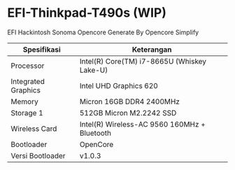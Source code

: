 # EFI-Thinkpad-T490s (WIP)
EFI Hackintosh Sonoma Opencore Generate By Opencore Simplify

Spesifikasi | Keterangan
----------- | -----------
Processor | Intel(R) Core(TM) i7-8665U (Whiskey Lake-U)
Integrated Graphics | Intel UHD Graphics 620 
Memory | Micron 16GB DDR4 2400MHz
Storage 1 | 512GB Micron M2.2242 SSD
Wireless Card | Intel(R) Wireless-AC 9560 160MHz + Bluetooth
Bootloader | OpenCore
Versi Bootloader | v1.0.3